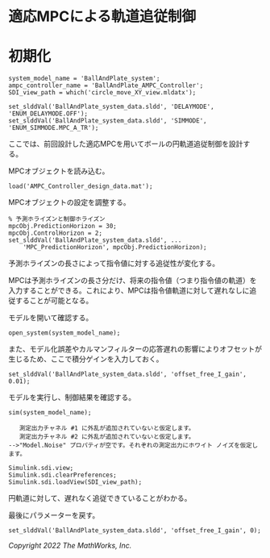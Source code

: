 # 適応MPCによる軌道追従制御
# 初期化

```matlab:Code
system_model_name = 'BallAndPlate_system';
ampc_controller_name = 'BallAndPlate_AMPC_Controller';
SDI_view_path = which('circle_move_XY_view.mldatx');

set_slddVal('BallAndPlate_system_data.sldd', 'DELAYMODE', 'ENUM_DELAYMODE.OFF');
set_slddVal('BallAndPlate_system_data.sldd', 'SIMMODE', 'ENUM_SIMMODE.MPC_A_TR');
```



ここでは、前回設計した適応MPCを用いてボールの円軌道追従制御を設計する。




MPCオブジェクトを読み込む。



```matlab:Code
load('AMPC_Controller_design_data.mat');
```



MPCオブジェクトの設定を調整する。



```matlab:Code
% 予測ホライズンと制御ホライズン
mpcObj.PredictionHorizon = 30;
mpcObj.ControlHorizon = 2;
set_slddVal('BallAndPlate_system_data.sldd', ...
    'MPC_PredictionHorizon', mpcObj.PredictionHorizon);
```



予測ホライズンの長さによって指令値に対する追従性が変化する。




MPCは予測ホライズンの長さ分だけ、将来の指令値（つまり指令値の軌道）を入力することができる。これにより、MPCは指令値軌道に対して遅れなしに追従することが可能となる。




モデルを開いて確認する。



```matlab:Code
open_system(system_model_name);
```



また、モデル化誤差やカルマンフィルターの応答遅れの影響によりオフセットが生じるため、ここで積分ゲインを入力しておく。



```matlab:Code
set_slddVal('BallAndPlate_system_data.sldd', 'offset_free_I_gain', 0.01);
```



モデルを実行し、制御結果を確認する。



```matlab:Code
sim(system_model_name);
```


```text:Output
   測定出力チャネル #1 に外乱が追加されていないと仮定します。
   測定出力チャネル #2 に外乱が追加されていないと仮定します。
-->"Model.Noise" プロパティが空です。それぞれの測定出力にホワイト ノイズを仮定します。
```


```matlab:Code
Simulink.sdi.view;
Simulink.sdi.clearPreferences;
Simulink.sdi.loadView(SDI_view_path);
```



円軌道に対して、遅れなく追従できていることがわかる。


  


最後にパラメーターを戻す。



```matlab:Code
set_slddVal('BallAndPlate_system_data.sldd', 'offset_free_I_gain', 0);
```

  


*Copyright 2022 The MathWorks, Inc.*



